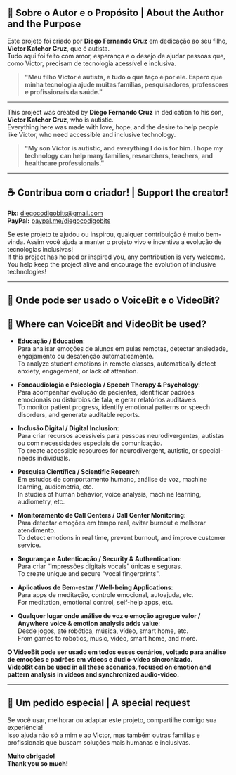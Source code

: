 ## 💙 Sobre o Autor e o Propósito | About the Author and the Purpose

Este projeto foi criado por **Diego Fernando Cruz** em dedicação ao seu filho, **Victor Katchor Cruz**, que é autista.  
Tudo aqui foi feito com amor, esperança e o desejo de ajudar pessoas que, como Victor, precisam de tecnologia acessível e inclusiva.

> **"Meu filho Victor é autista, e tudo o que faço é por ele. Espero que minha tecnologia ajude muitas famílias, pesquisadores, professores e profissionais da saúde."**

---

This project was created by **Diego Fernando Cruz** in dedication to his son, **Victor Katchor Cruz**, who is autistic.  
Everything here was made with love, hope, and the desire to help people like Victor, who need accessible and inclusive technology.

> **"My son Victor is autistic, and everything I do is for him. I hope my technology can help many families, researchers, teachers, and healthcare professionals."**

---

## ☕ Contribua com o criador! | Support the creator!

**Pix:** diegocodigobits@gmail.com  
**PayPal:** [paypal.me/diegocodigobits](https://paypal.me/diegocodigobits)

Se este projeto te ajudou ou inspirou, qualquer contribuição é muito bem-vinda. Assim você ajuda a manter o projeto vivo e incentiva a evolução de tecnologias inclusivas!  
If this project has helped or inspired you, any contribution is very welcome. You help keep the project alive and encourage the evolution of inclusive technologies!

---

## 🚀 Onde pode ser usado o **VoiceBit** e o **VideoBit**?  
## 🚀 Where can **VoiceBit** and **VideoBit** be used?

- **Educação / Education**:  
  Para analisar emoções de alunos em aulas remotas, detectar ansiedade, engajamento ou desatenção automaticamente.  
  To analyze student emotions in remote classes, automatically detect anxiety, engagement, or lack of attention.

- **Fonoaudiologia e Psicologia / Speech Therapy & Psychology**:  
  Para acompanhar evolução de pacientes, identificar padrões emocionais ou distúrbios de fala, e gerar relatórios auditáveis.  
  To monitor patient progress, identify emotional patterns or speech disorders, and generate auditable reports.

- **Inclusão Digital / Digital Inclusion**:  
  Para criar recursos acessíveis para pessoas neurodivergentes, autistas ou com necessidades especiais de comunicação.  
  To create accessible resources for neurodivergent, autistic, or special-needs individuals.

- **Pesquisa Científica / Scientific Research**:  
  Em estudos de comportamento humano, análise de voz, machine learning, audiometria, etc.  
  In studies of human behavior, voice analysis, machine learning, audiometry, etc.

- **Monitoramento de Call Centers / Call Center Monitoring**:  
  Para detectar emoções em tempo real, evitar burnout e melhorar atendimento.  
  To detect emotions in real time, prevent burnout, and improve customer service.

- **Segurança e Autenticação / Security & Authentication**:  
  Para criar “impressões digitais vocais” únicas e seguras.  
  To create unique and secure "vocal fingerprints".

- **Aplicativos de Bem-estar / Well-being Applications**:  
  Para apps de meditação, controle emocional, autoajuda, etc.  
  For meditation, emotional control, self-help apps, etc.

- **Qualquer lugar onde análise de voz e emoção agregue valor / Anywhere voice & emotion analysis adds value**:  
  Desde jogos, até robótica, música, vídeo, smart home, etc.  
  From games to robotics, music, video, smart home, and more.

**O VideoBit pode ser usado em todos esses cenários, voltado para análise de emoções e padrões em vídeos e áudio-vídeo sincronizado.**  
**VideoBit can be used in all these scenarios, focused on emotion and pattern analysis in videos and synchronized audio-video.**

---

## 💬 Um pedido especial | A special request

Se você usar, melhorar ou adaptar este projeto, compartilhe comigo sua experiência!  
Isso ajuda não só a mim e ao Victor, mas também outras famílias e profissionais que buscam soluções mais humanas e inclusivas.

**Muito obrigado!**  
**Thank you so much!**
